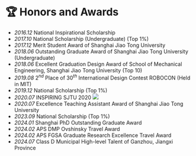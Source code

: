 # &#x1F3C6; Honors and Awards
- *2016.12*  National Inspirational Scholarship
- *2017.10*  National Scholarship (Undergraduate) (Top 1%)
- *2017.12*  Merit Student Award of Shanghai Jiao Tong University 
- *2018.06*  Outstanding Graduate Award of Shanghai Jiao Tong University (Undergraduate) 
- *2018.06*  Excellent Graduation Design Award of School of Mechanical Engineering, Shanghai Jiao Tong University (Top 10) 
- *2019.08*  $2^{nd}$ Place of ${30}^{th}$ International Design Contest ROBOCON (Held in MIT)
- *2019.12*  National Scholarship (Top 1%)
- *2020.07*  INSPIRING SJTU 2020 [![](https://img.shields.io/badge/Picture-blue)](./images/inspiring.png)
- *2020.07*  Excellence Teaching Assistant Award of Shanghai Jiao Tong University 
- *2023.09*  National Scholarship (Top 1%)
- *2024.01*  Shanghai PhD Outstanding Graduate Award
- *2024.02*  APS DMP Ovshinsky Travel Award
- *2024.02*  APS FGSA Graduate Research Excellence Travel Award
- *2024.07*  Class D Municipal High-level Talent of Ganzhou, Jiangxi Province